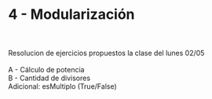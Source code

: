 # 4 - Modularización
<br>
<br>Resolucion de ejercicios propuestos la clase del lunes 02/05
<br>
<br> A - Cálculo de potencia
<br> B - Cantidad de divisores
<br> Adicional: esMultiplo (True/False)
